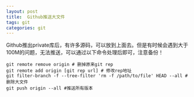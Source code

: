 ```yaml
---
layout: post
title:  Github推送大文件
tags: git
categories: git
---
```

Github推出private库后，有许多源码，可以放到上面去。但是有时候会遇到大于100M的问题，无法推送，可以通过以下命令处理后即可，注意备份！

```
git remote remove origin # 删掉原来git rep
git remote add origin [git rep url] # 修改rep地址
git filter-branch -f --tree-filter 'rm -f /path/to/file' HEAD --all # 删除大文件
git push origin --all #推送所有版本
```

